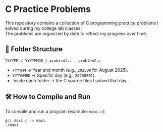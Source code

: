 # C Practice Problems

This repository contains a collection of C programming practice problems I solved during my college lab classes.  
The problems are organized by date to reflect my progress over time.


## 📂 Folder Structure
``` YYYYMM / YYYYMMDD / problem1.c , problem2.c ``` 

- `YYYYMM` → Year and month (e.g., `202508` for August 2025).  
- `YYYYMMDD` → Specific day (e.g., `20250801`).  
- Inside each folder → the C source files I solved that day.

## 🛠 How to Compile and Run
To compile and run a program (example: `maxi.c`):

```bash
gcc maxi.c -o maxi
./maxi

